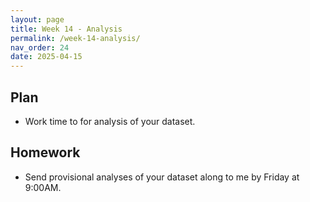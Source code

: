 ```yaml
---
layout: page
title: Week 14 - Analysis
permalink: /week-14-analysis/
nav_order: 24
date: 2025-04-15
---
```


## Plan

* Work time to for analysis of your dataset.

## Homework

* Send provisional analyses of your dataset along to me by Friday at 9:00AM.